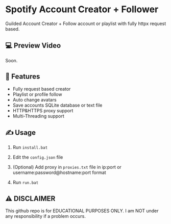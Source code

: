 # Spotify Account Creator + Follower 
 Guilded Account Creator + Follow account or playlist with fully httpx request based.

## 💻 Preview Video

Soon.

## 👾 Features
- Fully request based creator
- Playlist or profile follow
- Auto change avatars
- Save accounts SQLite database or text file
- HTTP&HTTPS proxy support
- Multi-Threading support

## ✍️ Usage
1. Run `install.bat`

2. Edit the `config.json` file

3. (Optional) Add proxy in `proxies.txt` file in ip:port or username:password@hostname:port format 

4. Run `run.bat`


## ⚠️ DISCLAIMER
This github repo is for EDUCATIONAL PURPOSES ONLY. I am NOT under any responsibility if a problem occurs.